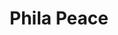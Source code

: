 ---
pid: ch254
title: Phila Peace
location_transcription: Municiple Building
coordinates: "[-75.1665878, 39.9541298]"
zipcode: '19143'
gen_neighborhood: West Philadelphia
neighborhood: University City
outside_phl: 
age: '64'
age_range: 60-69
instagram: 
image_file_name: ch_254.jpg
proposal_transcription: Replace Rizzo Statue
topic: Person,Social Justice
topic_summary: 0, 0, 0
type: Conceptual,Sculpture Statue
keywords_other: MSB, frank rizzo, rizzo
credit: Kenny Johnson
image_labels: 
twitter: 
facebook: 
permalink: "/monuments/ch254/"
layout: item-page
---
